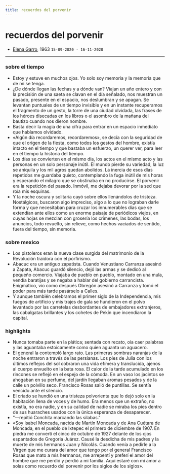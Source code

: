 ```yaml
---
title: recuerdos del porvenir
---
```



# recuerdos del porvenir

- [Elena Garro](https://es.wikipedia.org/wiki/Los_recuerdos_del_porvenir), 1963  `15-09-2020 · 16-11-2020`

---

### sobre el tiempo
- Estoy y estuve en muchos ojos. Yo solo soy memoria y la memoria que de mí se tenga.
- ¿De dónde llegan las fechas y a dónde van? Viajan un año entero y con la precisión de una saeta se clavan en el día señalado, nos muestran un pasado, presente en el espacio, nos deslumbran y se apagan. Se levantan puntuales de un tiempo invisible y en un instante recuperamos el fragmento de un gesto, la torre de una ciudad olvidada, las frases de los héroes disecadas en los libros o el asombro de la mañana del bautizo cuando nos dieron nombre.
- Basta decir la magia de una cifra para entrar en un espacio inmediato que habíamos olvidado.
- «Algún día recordaremos, recordaremos», se decía con la seguridad de que el origen de la fiesta, como todos los gestos del hombre, existía intacto en el tiempo y que bastaba un esfuerzo, un querer ver, para leer en el tiempo la historia del tiempo.
- Los días se convierten en el mismo día, los actos en el mismo acto y las personas en un solo personaje inútil. El mundo pierde su variedad, la luz se aniquila y los mil agros quedan abolidos. La inercia de esos días repetidos me guardaba quieto, contemplando la fuga inútil de mis horas y esperando el milagro que se obstinaba en no producirse. El porvenir era la repetición del pasado. Inmóvil, me dejaba devorar por la sed que roía mis esquinas.
- Y la noche oscura y solitaria cayó sobre ellos llenándolos de tristeza. Nostálgicos, buscaron algo impreciso, algo a lo que no lograban darle forma y que necesitaban para cruzar los innumerables días que se extendían ante ellos como un enorme paisaje de periódicos viejos, en cuyas hojas se mezclan con grosería los crímenes, las bodas, los anuncios, todo revuelto, sin relieve, como hechos vaciados de sentido, fuera del tiempo, sin memoria.

### sobre mexico
- Los pistoleros eran la nueva clase surgida del matrimonio de la Revolución traidora con el porfirismo.
- Abacuc era un antiguo zapatista. Cuando Venustiano Carranza asesinó a Zapata, Abacuc guardó silencio, dejó las armas y se dedicó al pequeño comercio. Viajaba de pueblo en pueblo, montado en una mula, vendía baratijas y se negaba a hablar del gobierno carrancista. Enigmático, vio como después Obregón asesinó a Carranza y tomó el poder para más tarde pasárselo a Calles.
- Y aunque también celebramos el primer siglo de la Independencia, mis fuegos de artificio y mis trajes de gala se hundieron en el polvo levantado por las carretelas desbordantes de embajadores extranjeros, las cabalgatas brillantes y los cohetes de Pekín que incendiaron la capital.

### highlights
- Nunca tomaba parte en la plática; sentada con recato, oía caer palabras y las aguantaba estoicamente como quien aguanta un aguacero.
- El general la contempló largo rato. Las primeras sombras naranjas de la noche entraron a través de las persianas. Los pies de Julia con los últimos reflejos del sol cobraron una vida efímera y translucida, ajenos al cuerpo envuelto en la bata rosa. El calor de la tarde acumulado en los rincones se reflejó en el espejo de la cómoda. En un vaso los jacintos se ahogaban en su perfume, del jardín llegaban aromas pesados y de la calle un polvillo seco. Francisco Rosas salió de puntillas. Se sentía vencido ante el silencio.
- El criado se hundió en una tristeza polvorienta que lo dejó solo en la habitación llena de voces y de humo. Era menos que un extraño, no existía, no era nadie, y en su calidad de nadie se miraba los pies dentro de sus huaraches usados con la única esperanza de desaparecer.
- "—repitió Conchita marcando las silabas."
- «Soy Isabel Moncada, nacida de Martín Moncada y de Ana Cuétara de Moncada, en el pueblo de Ixtepec el primero de diciembre de 1907. En piedra me convertí el cinco de octubre de 1927 delante de los ojos espantados de Gregoria Juárez. Causé la desdicha de mis padres y la muerte de mis hermanos Juan y Nicolás. Cuando venía a pedirle a la Virgen que me curara del amor que tengo por el general Francisco Rosas que mato a mis hermanos, me arrepentí y preferí el amor del hombre que me perdió y perdió a mi familia. Aquí estaré con mi amor a solas como recuerdo del porvenir por los siglos de los siglos».
